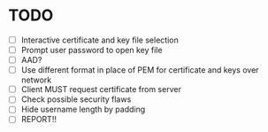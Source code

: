 # TODO

 - [ ] Interactive certificate and key file selection
 - [ ] Prompt user password to open key file
 - [ ] AAD?
 - [ ] Use different format in place of PEM for certificate and keys over network
 - [ ] Client MUST request certificate from server
 - [ ] Check possible security flaws
 - [ ] Hide username length by padding
 - [ ] REPORT!!
